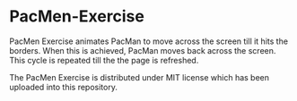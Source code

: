 # PacMen-Exercise
PacMen Exercise animates PacMan to move across the screen till it hits the borders. When this is achieved, PacMan moves back across the screen. This cycle is repeated till the the page is refreshed.

The PacMen Exercise is distributed under MIT license which has been uploaded into this repository.
